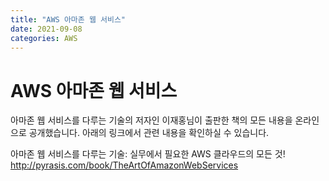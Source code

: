 ```yaml
---
title: "AWS 아마존 웹 서비스"
date: 2021-09-08
categories: AWS
---
```

<h1>AWS 아마존 웹 서비스 </h1>
아마존 웹 서비스를 다루는 기술의 저자인 이재홍님이 출판한 책의 모든 내용을 온라인으로 공개했습니다. 
아래의 링크에서 관련 내용을 확인하실 수 있습니다.

아마존 웹 서비스를 다루는 기술: 실무에서 필요한 AWS 클라우드의 모든 것!
http://pyrasis.com/book/TheArtOfAmazonWebServices
